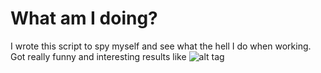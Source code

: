 What am I doing?
===============
I wrote this script to spy myself and see what the hell I do when working.
Got really funny and interesting results like
![alt tag](https://raw2.github.com/necrosmx/what-am-i-doing/master/img/demo.gif)
